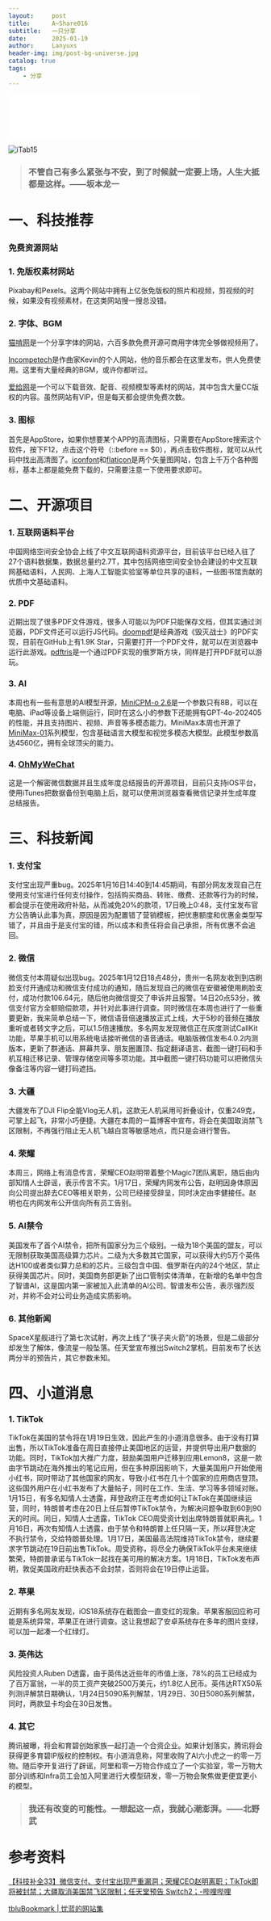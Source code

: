 ```yaml
---
layout:     post
title:      A~Share016
subtitle:   一只分享
date:       2025-01-19
author:     Lanyuxs
header-img: img/post-bg-universe.jpg
catalog: true
tags:
    - 分享
---
```


<iframe frameborder="no" border="0" marginwidth="0" marginheight="0" width=380 height=86 src="//music.163.com/outchain/player?type=2&id=1885117159&auto=0&height=66"></iframe>

![iTab15](https://p.ipic.vip/wewp8s.webp)

> ### 不管自己有多么紧张与不安，到了时候就一定要上场，人生大抵都是这样。——坂本龙一

# 一、科技推荐

### 免费资源网站

### 1. 免版权素材网站

Pixabay和Pexels。这两个网站中拥有上亿张免版权的照片和视频，剪视频的时候，如果没有视频素材，在这类网站搜一搜总没错。

### 2. 字体、BGM

[猫啃网](https://www.maoken.com/)是一个分享字体的网站，六百多款免费开源可商用字体完全够做视频用了。

[Incompetech](https://incompetech.com/)是作曲家Kevin的个人网站，他的音乐都会在这里发布，供人免费使用。这里有大量经典的BGM，或许你都听过。

[爱给网](https://www.aigei.com/)是一个可以下载音效、配音、视频模型等素材的网站，其中包含大量CC版权的内容。虽然网站有VIP，但是每天都会提供免费次数。

### 3. 图标

首先是AppStore，如果你想要某个APP的高清图标，只需要在AppStore搜索这个软件，按下F12，点击这个符号（::before == $0），再点击软件图标，就可以从代码中找出高清图了。[iconfont](https://www.flaticon.com/)和[flaticon](https://www.flaticon.com/)是两个矢量图网站，包含上千万个各种图标，基本上都是能免费下载的，只需要注意一下使用要求即可。

# 二、开源项目

### 1. 互联网语料平台

中国网络空间安全协会上线了中文互联网语料资源平台，目前该平台已经入驻了27个语料数据集，数据总量约2.7T，其中包括网络空间安全协会建设的中文互联网基础语料，人民网、上海人工智能实验室等单位共享的语料，一些图书馆贡献的优质中文基础语料。

### 2. PDF

近期出现了很多PDF文件游戏，很多人可能以为PDF只能保存文档，但其实通过浏览器，PDF文件还可以运行JS代码。[doompdf](https://github.com/ading2210/doompdf)是经典游戏《毁灭战士》的PDF实现，目前在GitHub上有1.9K Star，只需要打开一个PDF文件，就可以在浏览器中运行此游戏。[pdftris](https://github.com/ThomasRinsma/pdftris)是一个通过PDF实现的俄罗斯方块，同样是打开PDF就可以游玩。

### 3. AI

本周也有一些有意思的AI模型开源，[MiniCPM-o 2.6](https://github.com/OpenBMB/MiniCPM-o)是一个参数只有8B，可以在电脑、iPad等设备上端侧运行，同时在这么小的参数下还能拥有GPT-4o-202405的性能，并且支持图片、视频、声音等多模态能力。MiniMax本周也开源了[MiniMax-01](https://github.com/MiniMax-AI/MiniMax-01)系列模型，包含基础语言大模型和视觉多模态大模型。此模型参数高达4560亿，拥有全球顶尖的能力。

### 4. [OhMyWeChat](https://github.com/chclt/oh-my-wechat/)

这是一个解密微信数据并且生成年度总结报告的开源项目，目前只支持iOS平台，使用iTunes把数据备份到电脑上后，就可以使用浏览器查看微信记录并生成年度总结报告。

# 三、科技新闻

### 1. 支付宝

支付宝出现严重bug。2025年1月16日14:40到14:45期间，有部分网友发现自己在使用支付宝进行任何支付操作，包括购买商品、转账、缴费、还款等行为的时候，都会提示在使用政府补贴，从而减免20%的款项，17日晚上0:48，支付宝发布官方公告确认此事为真，原因是因为配置错了营销模板，把优惠额度和优惠金类型写错了，并且由于是支付宝的错，所以成本和责任将会自己承担，所有优惠不会追回。

### 2. 微信

微信支付本周疑似出现bug。2025年1月12日18点48分，贵州一名网友收到到店刷脸支付开通成功和微信支付成功的通知，随后发现自己的微信在安徽被使用刷脸支付，成功付款106.64元，随后他向微信提交了申诉并且报警。14日20点53分，微信支付官方全额赔偿款项，并针对此事进行调查。同时微信在本周也进行了一些重要更新，我来简单总结一下，微信语音倍速播放正式上线，大于5秒的音频在播放重听或者转文字之后，可以1.5倍速播放。多名网友发现微信正在灰度测试CallKit功能，苹果手机可以用系统电话接听微信的语音通话。电脑版微信发布4.0.2内测版本，更新了群通话、屏幕共享、朋友圈置顶、指定翻译语言、截图一键打码和手机互相迁移记录、管理存储空间等多项功能。其中截图一键打码功能可以把微信头像备注等内容一键打码遮挡。

### 3. 大疆

大疆发布了DJI Flip全能Vlog无人机，这款无人机采用可折叠设计，仅重249克，可掌上起飞，非常小巧便捷。大疆在本周的一篇博客中宣布，将会在美国取消禁飞区限制，不再强行阻止无人机飞越白宫等敏感地点，而只是会进行警告。

### 4. 荣耀

本周三，网络上有消息传言，荣耀CEO赵明带着整个Magic7团队离职，随后由内部知情人士辟谣，表示传言不实。1月17日，荣耀内网发布公告，赵明因身体原因向公司提出辞去CEO等相关职务，公司已经接受辞呈，同时决定由李健接任。赵明也在内网发布公开信向所有员工告别。

### 5. AI禁令

美国发布了首个AI禁令，把所有国家分为三个级别。一级为18个美国的盟友，可以无限制获取美国高级算力芯片。二级为大多数其它国家，可以获得大约5万个英伟达H100或者类似算力总和的芯片。三级包含中国、俄罗斯在内的24个地区，禁止获得美国芯片。同时，美国商务部更新了出口管制实体清单，在新增的名单中包含了智谱AI，这是国内第一家被加入此清单的AI公司。智谱发布公告，表示强烈反对，并称不会对公司业务造成实质影响。

### 6. 其他新闻

SpaceX星舰进行了第七次试射，再次上线了“筷子夹火箭”的场景，但是二级部分却发生了解体，像流星一般坠落。任天堂宣布推出Switch2掌机，目前发布了长达两分半的预告片，其它参数未知。

# 四、小道消息

### 1. TikTok

TikTok在美国的禁令将在1月19日生效，因此产生的小道消息很多。由于没有打算出售，所以TikTok准备在周日直接停止美国地区的运营，并提供导出用户数据的功能。同时，TikTok加大推广力度，鼓励美国用户迁移到应用Lemon8，这是一款由字节跳动在海外推出的笔记应用，但在多种原因影响下，大量美国用户开始使用小红书，同时带动了其他国家的网友，导致小红书在几十个国家的应用商店登顶。这些国外用户在小红书发布了大量帖子，同时在工作、生活、学习等多领域对账。1月15日，有多名知情人士透露，拜登政府正在考虑如何让TikTok在美国继续运营，同时，特朗普考虑在20日上任后暂停TikTok禁令，为解决问题争取到60到90天的时间。同日，知情人士透露，TikTok CEO周受资计划出席特朗普就职典礼。1月16日，再次有知情人士透露，由于禁令和特朗普上任只隔一天，所以拜登决定不执行禁令，交给特朗普处理。1月17日，美国最高法院维持TikTok禁令，继续要求字节跳动在19日前出售TikTok。周受资称，将尽全力确保TikTok平台未来继续繁荣，特朗普承诺与TikTok一起找在美可用的解决方案。1月18日，TikTok发布声明，敦促美国政府赶快表态不会封禁，否则将会在19日停止运营。

### 2. 苹果

近期有多名网友发现，iOS18系统存在截图会一直变红的现象。苹果客服回应称可能是系统异常，苹果正在进行调查。这让我想起了安卓系统存在多年的图片变绿，可以加一起凑一个红绿灯。

### 3. 英伟达

风险投资人Ruben D透露，由于英伟达近些年的市值上涨，78%的员工已经成为了百万富翁，一半的员工资产突破2500万美元，约1.8亿人民币。英伟达RTX50系列测评解禁日期确认，1月24日5090系列解禁，1月29日、30日5080系列解禁，同时，两款显卡均会在30日发售。

### 4. 其它

腾讯被曝，将会和育碧创始家族一起打造一个合资企业。如果计划落实，腾讯将会获得更多育碧IP版权的控制权。有小道消息称，阿里收购了AI六小虎之一的零一万物。随后李开复进行了辟谣，阿里和零一万物合作成立了一个实验室，零一万物大部分训练和Infra员工会加入阿里进行大模型研发，零一万物会聚焦做更便宜更小的模型。

> ### 我还有改变的可能性。一想起这一点，我就心潮澎湃。——北野武

# 参考资料

[【科技补全33】微信支付、支付宝出现严重漏洞；荣耀CEO赵明离职；TikTok即将被封禁；大疆取消美国禁飞区限制；任天堂预告 Switch2；-哔哩哔哩](https://b23.tv/zxG0awu)

[tbluBookmark | 忧蓝的网站集](https://bookmark.tblu.xyz/)